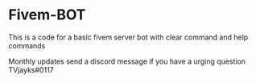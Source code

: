 # Fivem-BOT
This is a code for a basic fivem server bot with clear command and help commands

Monthly updates send a discord message if you have a urging question TVjayks#0117
